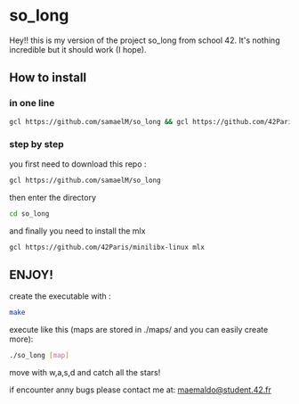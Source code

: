 # so_long

Hey!! this is my version of the project so_long from school 42. It's nothing incredible but it should work (I hope).

## How to install

### in one line

```bash
gcl https://github.com/samaelM/so_long && gcl https://github.com/42Paris/minilibx-linux so_long/mlx/
```

### step by step

you first need to download this repo :

```bash
gcl https://github.com/samaelM/so_long
```

then enter the directory

```bash
cd so_long
```

and finally you need to install the mlx

```bash
gcl https://github.com/42Paris/minilibx-linux mlx
```

## ENJOY!

create the executable with :

```bash
make
```

execute like this (maps are stored in ./maps/ and you can easily create more):

```bash
./so_long [map]
```

move with w,a,s,d and catch all the stars!

if encounter anny bugs please contact me at: maemaldo@student.42.fr
